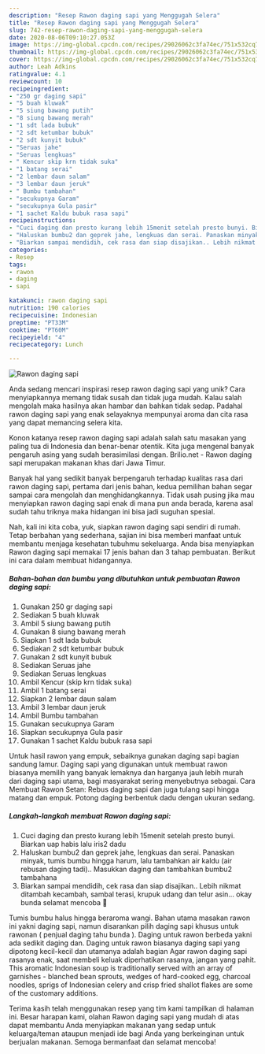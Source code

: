 ```yaml
---
description: "Resep Rawon daging sapi yang Menggugah Selera"
title: "Resep Rawon daging sapi yang Menggugah Selera"
slug: 742-resep-rawon-daging-sapi-yang-menggugah-selera
date: 2020-08-06T09:10:27.053Z
image: https://img-global.cpcdn.com/recipes/29026062c3fa74ec/751x532cq70/rawon-daging-sapi-foto-resep-utama.jpg
thumbnail: https://img-global.cpcdn.com/recipes/29026062c3fa74ec/751x532cq70/rawon-daging-sapi-foto-resep-utama.jpg
cover: https://img-global.cpcdn.com/recipes/29026062c3fa74ec/751x532cq70/rawon-daging-sapi-foto-resep-utama.jpg
author: Leah Adkins
ratingvalue: 4.1
reviewcount: 10
recipeingredient:
- "250 gr daging sapi"
- "5 buah kluwak"
- "5 siung bawang putih"
- "8 siung bawang merah"
- "1 sdt lada bubuk"
- "2 sdt ketumbar bubuk"
- "2 sdt kunyit bubuk"
- "Seruas jahe"
- "Seruas lengkuas"
- " Kencur skip krn tidak suka"
- "1 batang serai"
- "2 lembar daun salam"
- "3 lembar daun jeruk"
- " Bumbu tambahan"
- "secukupnya Garam"
- "secukupnya Gula pasir"
- "1 sachet Kaldu bubuk rasa sapi"
recipeinstructions:
- "Cuci daging dan presto kurang lebih 15menit setelah presto bunyi. Biarkan uap habis lalu iris2 dadu"
- "Haluskan bumbu2 dan geprek jahe, lengkuas dan serai. Panaskan minyak, tumis bumbu hingga harum, lalu tambahkan air kaldu (air rebusan daging tadi).. Masukkan daging dan tambahkan bumbu2 tambahana"
- "Biarkan sampai mendidih, cek rasa dan siap disajikan.. Lebih nikmat ditambah kecambah, sambal terasi, krupuk udang dan telur asin... okay bunda selamat mencoba 💝"
categories:
- Resep
tags:
- rawon
- daging
- sapi

katakunci: rawon daging sapi 
nutrition: 190 calories
recipecuisine: Indonesian
preptime: "PT33M"
cooktime: "PT60M"
recipeyield: "4"
recipecategory: Lunch

---
```



![Rawon daging sapi](https://img-global.cpcdn.com/recipes/29026062c3fa74ec/751x532cq70/rawon-daging-sapi-foto-resep-utama.jpg)

Anda sedang mencari inspirasi resep rawon daging sapi yang unik? Cara menyiapkannya memang tidak susah dan tidak juga mudah. Kalau salah mengolah maka hasilnya akan hambar dan bahkan tidak sedap. Padahal rawon daging sapi yang enak selayaknya mempunyai aroma dan cita rasa yang dapat memancing selera kita.

Konon katanya resep rawon daging sapi adalah salah satu masakan yang paling tua di Indonesia dan benar-benar otentik. Kita juga mengenal banyak pengaruh asing yang sudah berasimilasi dengan. Brilio.net - Rawon daging sapi merupakan makanan khas dari Jawa Timur.

Banyak hal yang sedikit banyak berpengaruh terhadap kualitas rasa dari rawon daging sapi, pertama dari jenis bahan, kedua pemilihan bahan segar sampai cara mengolah dan menghidangkannya. Tidak usah pusing jika mau menyiapkan rawon daging sapi enak di mana pun anda berada, karena asal sudah tahu triknya maka hidangan ini bisa jadi suguhan spesial.


Nah, kali ini kita coba, yuk, siapkan rawon daging sapi sendiri di rumah. Tetap berbahan yang sederhana, sajian ini bisa memberi manfaat untuk membantu menjaga kesehatan tubuhmu sekeluarga. Anda bisa menyiapkan Rawon daging sapi memakai 17 jenis bahan dan 3 tahap pembuatan. Berikut ini cara dalam membuat hidangannya.

<!--inarticleads1-->

##### Bahan-bahan dan bumbu yang dibutuhkan untuk pembuatan Rawon daging sapi:

1. Gunakan 250 gr daging sapi
1. Sediakan 5 buah kluwak
1. Ambil 5 siung bawang putih
1. Gunakan 8 siung bawang merah
1. Siapkan 1 sdt lada bubuk
1. Sediakan 2 sdt ketumbar bubuk
1. Gunakan 2 sdt kunyit bubuk
1. Sediakan Seruas jahe
1. Sediakan Seruas lengkuas
1. Ambil  Kencur (skip krn tidak suka)
1. Ambil 1 batang serai
1. Siapkan 2 lembar daun salam
1. Ambil 3 lembar daun jeruk
1. Ambil  Bumbu tambahan
1. Gunakan secukupnya Garam
1. Siapkan secukupnya Gula pasir
1. Gunakan 1 sachet Kaldu bubuk rasa sapi


Untuk hasil rawon yang empuk, sebaiknya gunakan daging sapi bagian sandung lamur. Daging sapi yang digunakan untuk membuat rawon biasanya memilih yang banyak lemaknya dan harganya jauh lebih murah dari daging sapi utama, bagi masyarakat sering menyebutnya sebagai. Cara Membuat Rawon Setan: Rebus daging sapi dan juga tulang sapi hingga matang dan empuk. Potong daging berbentuk dadu dengan ukuran sedang. 

<!--inarticleads2-->

##### Langkah-langkah membuat Rawon daging sapi:

1. Cuci daging dan presto kurang lebih 15menit setelah presto bunyi. Biarkan uap habis lalu iris2 dadu
1. Haluskan bumbu2 dan geprek jahe, lengkuas dan serai. Panaskan minyak, tumis bumbu hingga harum, lalu tambahkan air kaldu (air rebusan daging tadi).. Masukkan daging dan tambahkan bumbu2 tambahana
1. Biarkan sampai mendidih, cek rasa dan siap disajikan.. Lebih nikmat ditambah kecambah, sambal terasi, krupuk udang dan telur asin... okay bunda selamat mencoba 💝


Tumis bumbu halus hingga beraroma wangi. Bahan utama masakan rawon ini yakni daging sapi, namun disarankan pilih daging sapi khusus untuk rawonan ( penjual daging tahu bunda ). Daging untuk rawon berbeda yakni ada sedikit daging dan. Daging untuk rawon biasanya daging sapi yang dipotong kecil-kecil dan utamanya adalah bagian Agar rawon daging sapi rasanya enak, saat membeli keluak diperhatikan rasanya, jangan yang pahit. This aromatic Indonesian soup is traditionally served with an array of garnishes - blanched bean sprouts, wedges of hard-cooked egg, charcoal noodles, sprigs of Indonesian celery and crisp fried shallot flakes are some of the customary additions. 

Terima kasih telah menggunakan resep yang tim kami tampilkan di halaman ini. Besar harapan kami, olahan Rawon daging sapi yang mudah di atas dapat membantu Anda menyiapkan makanan yang sedap untuk keluarga/teman ataupun menjadi ide bagi Anda yang berkeinginan untuk berjualan makanan. Semoga bermanfaat dan selamat mencoba!
